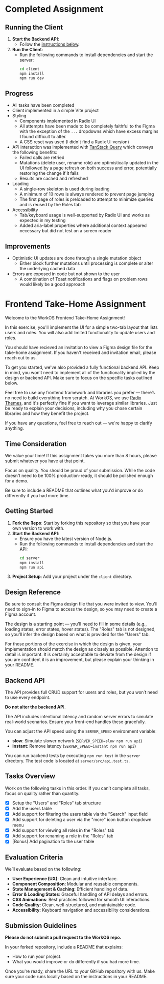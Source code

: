 # Completed Assignment

## Running the Client

1. **Start the Backend API**:
   - Follow the [instructions below](#getting-started).
2. **Run the Client**:
   - Run the following commands to install dependencies and start the server:
     ```bash
     cd client
     npm install
     npm run dev
     ```

## Progress

- All tasks have been completed
- Client implemented in a simple Vite project
- Styling
  - Components implemented in Radix UI
  - All attempts have been made to be completely faithful to the Figma with the exception of the `...` dropdowns which have excess margins I found difficult to alter.
  - A CSS reset was used (I didn't find a Radix UI version)
- API interaction was implemented with [TanStack Query](https://tanstack.com/query/v5) which conveys the following benefits:
  - Failed calls are retried
  - Mutations (delete user, rename role) are optimistically updated in the UI followed by a page refresh on both success and error, potentially restoring the change if it fails
  - Results are cached and refreshed
- Loading
  - A single-row skeleton is used during loading
  - A minimum of 10 rows is always rendered to prevent page jumping
  - The first page of roles is preloaded to attempt to minimize queries and is reused by the Roles tab
- Accessibility
  - Tab/keyboard usage is well-supported by Radix UI and works as expected in my testing
  - Added aria-label properties where additional context appeared necessary but did not test on a screen reader

## Improvements

- Optimistic UI updates are done through a single mutation object
  - Either block further mutations until processing is complete or alter the underlying cached data
- Errors are exposed in code but not shown to the user
  - A combination of Toast notifications and flags on problem rows would likely be a good approach

# Frontend Take-Home Assignment

Welcome to the WorkOS Frontend Take-Home Assignment!

In this exercise, you'll implement the UI for a simple two-tab layout that lists users and roles. You will also add limited functionality to update users and roles.

You should have recieved an invitation to view a Figma design file for the take-home assignment. If you haven't received and invitation email, please reach out to us.

To get you started, we've also provided a fully functional backend API. Keep in mind, you won’t need to implement all of the functionality implied by the design or backend API. Make sure to focus on the specific tasks outlined below.

Feel free to use any frontend framework and libraries you prefer — there’s no need to build everything from scratch. At WorkOS, we use [Radix Themes](https://www.radix-ui.com/), and it's perfectly fine if you want to leverage similar libraries. Just be ready to explain your decisions, including why you chose certain libraries and how they benefit the project.

If you have any questions, feel free to reach out — we're happy to clarify anything.

## Time Consideration

We value your time! If this assignment takes you more than 8 hours, please submit whatever you have at that point.

Focus on quality. You should be proud of your submission. While the code doesn't need to be 100% production-ready, it should be polished enough for a demo.

Be sure to include a README that outlines what you'd improve or do differently if you had more time.

## Getting Started

1. **Fork the Repo**: Start by forking this repository so that you have your own version to work with.
2. **Start the Backend API**:
   - Ensure you have the latest version of Node.js.
   - Run the following commands to install dependencies and start the API:
     ```bash
     cd server
     npm install
     npm run api
     ```
3. **Project Setup**: Add your project under the `client` directory.

## Design Reference

Be sure to consult the Figma design file that you were invited to view. You'll need to sign-in to Figma to access the design, so you may need to create a Figma account.

The design is a starting point — you'll need to fill in some details (e.g., loading states, error states, hover states). The "Roles" tab is not designed, so you'll infer the design based on what is provided for the "Users" tab.

For those portions of the exercise in which the design is given, your implementation should match the design as closely as possible. Attention to detail is important. It is certainly acceptable to deviate from the design if you are confident it is an improvement, but please explain your thinking in your README.

## Backend API

The API provides full CRUD support for users and roles, but you won’t need to use every endpoint.

**Do not alter the backend API**.

The API includes intentional latency and random server errors to simulate real-world scenarios. Ensure your front-end handles these gracefully.

You can adjust the API speed using the `SERVER_SPEED` environment variable:

- **slow**: Simulate slower network (`SERVER_SPEED=slow npm run api`)
- **instant**: Remove latency (`SERVER_SPEED=instant npm run api`)

You can run backend tests by executing `npm run test` in the `server` directory. The test code is located at `server/src/api.test.ts`.

## Tasks Overview

Work on the following tasks in this order. If you can’t complete all tasks, focus on quality rather than quantity.

- [x] Setup the "Users" and "Roles" tab structure
- [x] Add the users table
- [x] Add support for filtering the users table via the "Search" input field
- [x] Add support for deleting a user via the "more" icon button dropdown menu
- [x] Add support for viewing all roles in the "Roles" tab
- [x] Add support for renaming a role in the "Roles" tab
- [x] [Bonus] Add pagination to the user table

## Evaluation Criteria

We’ll evaluate based on the following:

- **User Experience (UX)**: Clean and intuitive interface.
- **Component Composition**: Modular and reusable components.
- **State Management & Caching**: Efficient handling of data.
- **Error & Loading States**: Graceful handling of API delays and errors.
- **CSS Animations**: Best practices followed for smooth UI interactions.
- **Code Quality**: Clean, well-structured, and maintainable code.
- **Accessibility**: Keyboard navigation and accessibility considerations.

## Submission Guidelines

**Please do not submit a pull request to the WorkOS repo.**

In your forked repository, include a README that explains:

- How to run your project.
- What you would improve or do differently if you had more time.

Once you're ready, share the URL to your GitHub repository with us. Make sure your code runs locally based on the instructions in your README.
